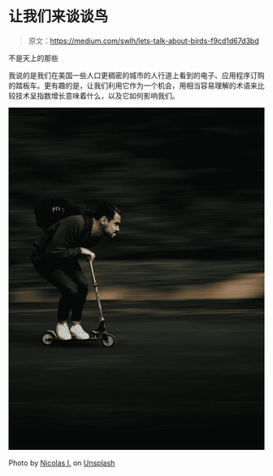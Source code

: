 # 让我们来谈谈鸟

> 原文：<https://medium.com/swlh/lets-talk-about-birds-f9cd1d67d3bd>

不是天上的那些

我说的是我们在美国一些人口更稠密的城市的人行道上看到的电子、应用程序订购的踏板车。更有趣的是，让我们利用它作为一个机会，用相当容易理解的术语来比较技术呈指数增长意味着什么，以及它如何影响我们。

![](img/ae8a5329b0f1420b0df73d3cdd9e9f89.png)

Photo by [Nicolas I.](https://unsplash.com/photos/o8koK0E-oRg?utm_source=unsplash&utm_medium=referral&utm_content=creditCopyText) on [Unsplash](https://unsplash.com/search/photos/scooter?utm_source=unsplash&utm_medium=referral&utm_content=creditCopyText)